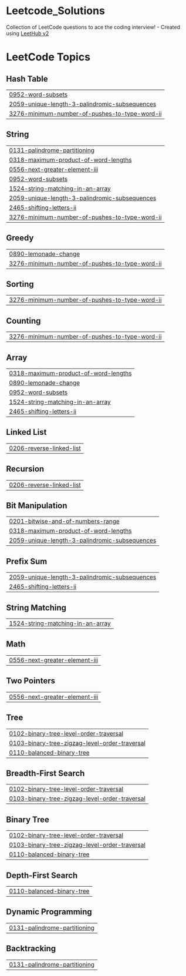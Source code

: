# Leetcode_Solutions
Collection of LeetCode questions to ace the coding interview! - Created using [LeetHub v2](https://github.com/arunbhardwaj/LeetHub-2.0)

<!---LeetCode Topics Start-->
# LeetCode Topics
## Hash Table
|  |
| ------- |
| [0952-word-subsets](https://github.com/saksham136/Leetcode_Solutions/tree/master/0952-word-subsets) |
| [2059-unique-length-3-palindromic-subsequences](https://github.com/saksham136/Leetcode_Solutions/tree/master/2059-unique-length-3-palindromic-subsequences) |
| [3276-minimum-number-of-pushes-to-type-word-ii](https://github.com/saksham136/Leetcode_Solutions/tree/master/3276-minimum-number-of-pushes-to-type-word-ii) |
## String
|  |
| ------- |
| [0131-palindrome-partitioning](https://github.com/saksham136/Leetcode_Solutions/tree/master/0131-palindrome-partitioning) |
| [0318-maximum-product-of-word-lengths](https://github.com/saksham136/Leetcode_Solutions/tree/master/0318-maximum-product-of-word-lengths) |
| [0556-next-greater-element-iii](https://github.com/saksham136/Leetcode_Solutions/tree/master/0556-next-greater-element-iii) |
| [0952-word-subsets](https://github.com/saksham136/Leetcode_Solutions/tree/master/0952-word-subsets) |
| [1524-string-matching-in-an-array](https://github.com/saksham136/Leetcode_Solutions/tree/master/1524-string-matching-in-an-array) |
| [2059-unique-length-3-palindromic-subsequences](https://github.com/saksham136/Leetcode_Solutions/tree/master/2059-unique-length-3-palindromic-subsequences) |
| [2465-shifting-letters-ii](https://github.com/saksham136/Leetcode_Solutions/tree/master/2465-shifting-letters-ii) |
| [3276-minimum-number-of-pushes-to-type-word-ii](https://github.com/saksham136/Leetcode_Solutions/tree/master/3276-minimum-number-of-pushes-to-type-word-ii) |
## Greedy
|  |
| ------- |
| [0890-lemonade-change](https://github.com/saksham136/Leetcode_Solutions/tree/master/0890-lemonade-change) |
| [3276-minimum-number-of-pushes-to-type-word-ii](https://github.com/saksham136/Leetcode_Solutions/tree/master/3276-minimum-number-of-pushes-to-type-word-ii) |
## Sorting
|  |
| ------- |
| [3276-minimum-number-of-pushes-to-type-word-ii](https://github.com/saksham136/Leetcode_Solutions/tree/master/3276-minimum-number-of-pushes-to-type-word-ii) |
## Counting
|  |
| ------- |
| [3276-minimum-number-of-pushes-to-type-word-ii](https://github.com/saksham136/Leetcode_Solutions/tree/master/3276-minimum-number-of-pushes-to-type-word-ii) |
## Array
|  |
| ------- |
| [0318-maximum-product-of-word-lengths](https://github.com/saksham136/Leetcode_Solutions/tree/master/0318-maximum-product-of-word-lengths) |
| [0890-lemonade-change](https://github.com/saksham136/Leetcode_Solutions/tree/master/0890-lemonade-change) |
| [0952-word-subsets](https://github.com/saksham136/Leetcode_Solutions/tree/master/0952-word-subsets) |
| [1524-string-matching-in-an-array](https://github.com/saksham136/Leetcode_Solutions/tree/master/1524-string-matching-in-an-array) |
| [2465-shifting-letters-ii](https://github.com/saksham136/Leetcode_Solutions/tree/master/2465-shifting-letters-ii) |
## Linked List
|  |
| ------- |
| [0206-reverse-linked-list](https://github.com/saksham136/Leetcode_Solutions/tree/master/0206-reverse-linked-list) |
## Recursion
|  |
| ------- |
| [0206-reverse-linked-list](https://github.com/saksham136/Leetcode_Solutions/tree/master/0206-reverse-linked-list) |
## Bit Manipulation
|  |
| ------- |
| [0201-bitwise-and-of-numbers-range](https://github.com/saksham136/Leetcode_Solutions/tree/master/0201-bitwise-and-of-numbers-range) |
| [0318-maximum-product-of-word-lengths](https://github.com/saksham136/Leetcode_Solutions/tree/master/0318-maximum-product-of-word-lengths) |
| [2059-unique-length-3-palindromic-subsequences](https://github.com/saksham136/Leetcode_Solutions/tree/master/2059-unique-length-3-palindromic-subsequences) |
## Prefix Sum
|  |
| ------- |
| [2059-unique-length-3-palindromic-subsequences](https://github.com/saksham136/Leetcode_Solutions/tree/master/2059-unique-length-3-palindromic-subsequences) |
| [2465-shifting-letters-ii](https://github.com/saksham136/Leetcode_Solutions/tree/master/2465-shifting-letters-ii) |
## String Matching
|  |
| ------- |
| [1524-string-matching-in-an-array](https://github.com/saksham136/Leetcode_Solutions/tree/master/1524-string-matching-in-an-array) |
## Math
|  |
| ------- |
| [0556-next-greater-element-iii](https://github.com/saksham136/Leetcode_Solutions/tree/master/0556-next-greater-element-iii) |
## Two Pointers
|  |
| ------- |
| [0556-next-greater-element-iii](https://github.com/saksham136/Leetcode_Solutions/tree/master/0556-next-greater-element-iii) |
## Tree
|  |
| ------- |
| [0102-binary-tree-level-order-traversal](https://github.com/saksham136/Leetcode_Solutions/tree/master/0102-binary-tree-level-order-traversal) |
| [0103-binary-tree-zigzag-level-order-traversal](https://github.com/saksham136/Leetcode_Solutions/tree/master/0103-binary-tree-zigzag-level-order-traversal) |
| [0110-balanced-binary-tree](https://github.com/saksham136/Leetcode_Solutions/tree/master/0110-balanced-binary-tree) |
## Breadth-First Search
|  |
| ------- |
| [0102-binary-tree-level-order-traversal](https://github.com/saksham136/Leetcode_Solutions/tree/master/0102-binary-tree-level-order-traversal) |
| [0103-binary-tree-zigzag-level-order-traversal](https://github.com/saksham136/Leetcode_Solutions/tree/master/0103-binary-tree-zigzag-level-order-traversal) |
## Binary Tree
|  |
| ------- |
| [0102-binary-tree-level-order-traversal](https://github.com/saksham136/Leetcode_Solutions/tree/master/0102-binary-tree-level-order-traversal) |
| [0103-binary-tree-zigzag-level-order-traversal](https://github.com/saksham136/Leetcode_Solutions/tree/master/0103-binary-tree-zigzag-level-order-traversal) |
| [0110-balanced-binary-tree](https://github.com/saksham136/Leetcode_Solutions/tree/master/0110-balanced-binary-tree) |
## Depth-First Search
|  |
| ------- |
| [0110-balanced-binary-tree](https://github.com/saksham136/Leetcode_Solutions/tree/master/0110-balanced-binary-tree) |
## Dynamic Programming
|  |
| ------- |
| [0131-palindrome-partitioning](https://github.com/saksham136/Leetcode_Solutions/tree/master/0131-palindrome-partitioning) |
## Backtracking
|  |
| ------- |
| [0131-palindrome-partitioning](https://github.com/saksham136/Leetcode_Solutions/tree/master/0131-palindrome-partitioning) |
<!---LeetCode Topics End-->